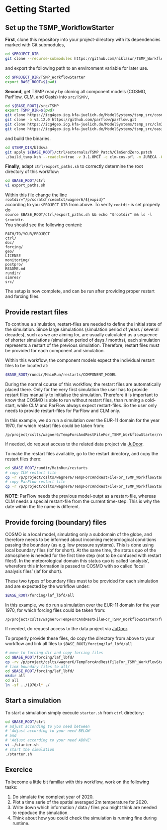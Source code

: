 # Getting Started 

## Set up the TSMP_WorkflowStarter

**First**, clone this repository into your project-directory with its 
dependencies marked with Git submodules, 

``` bash
cd $PROJECT_DIR
git clone --recurse-submodules https://github.com/niklaswr/TSMP_WorkflowStarter.git
```

and export the following path to an environment variable for later use.

``` bash
cd $PROJECT_DIR/TSMP_WorkflowStarter
export BASE_ROOT=$(pwd)
```

**Second**, get TSMP ready by cloning all component models (COSMO, ParFlow, 
CLM, and Oasis) into `src/TSMP/`, 

``` bash
cd ${BASE_ROOT}/src/TSMP
export TSMP_DIR=$(pwd)
git clone https://icg4geo.icg.kfa-juelich.de/ModelSystems/tsmp_src/cosmo5.01_fresh.git  cosmo5_1
git clone -b v3.12.0 https://github.com/parflow/parflow.git                             parflow
git clone https://icg4geo.icg.kfa-juelich.de/ModelSystems/tsmp_src/clm3.5_fresh.git     clm3_5
git clone https://icg4geo.icg.kfa-juelich.de/ModelSystems/tsmp_src/oasis3-mct.git       oasis3-mct
```

and build the binaries.

``` bash
cd $TSMP_DIR/bldsva
git apply ${BASE_ROOT}/ctrl/externals/TSMP_Patch/ClmSendZero.patch
./build_tsmp.ksh --readclm=true -v 3.1.0MCT -c clm-cos-pfl -m JURECA -O Intel
```

**Finally**, adapt `ctrl/export_paths.sh` to correctly determine the root 
directory of this workflow:

``` bash
cd $BASE_ROOT/ctrl
vi export_paths.sh
```

Within this file change the line   
`rootdir="/p/scratch/cesmtst/wagner6/${expid}"`   
according to you `$PROJECT_DIR` from above. To verify `rootdir` is set properly 
do   
`source $BASE_ROOT/ctrl/export_paths.sh && echo "$rootdir" && ls -l $rootdir`.    
You should see the following content:

```
PATH/TO/YOUR/PROJECT
ctrl/
doc/
forcing/
geo/
LICENSE
monitoring/
postpro/
README.md
rundir/
simres/
src/
```

The setup is now complete, and can be run after providing proper restart and 
forcing files. 

## Provide restart files

To continue a simulation, restart-files are needed to define the initial 
state of the simulation. Since large simulations (simulation period of years / 
several decades), such as we are aiming for, are usually calculated as a 
sequence of shorter simulations (simulation period of days / months), each 
simulation represents a restart of the previous simulation. Therefore, restart 
files must be provided for each component and simulation.

Within this workflow, the component models expect the individual restart files 
to be located at:

```bash
$BASE_ROOT/rundir/MainRun/restarts/COMPONENT_MODEL
``` 

During the normal course of this workflow, the restart files are automatically 
placed there. Only for the very first simulation the user has to provide 
restart files manually to initialise the simulation. Therefore it is important 
to know that COSMO is able to run without restart files, than running a 
cold-start, while CLM and ParFlow always expect restart-files. So the user 
only needs to provide restart-files for ParFlow and CLM only.

In this example, we do run a simulation over the EUR-11 domain for the year 
1970, for which restart files could be taken from:

```
/p/project/cslts/wagner6/TempForcAndRestFileFor_TSMP_WorkflowStarter/restarts
``` 

If needed, do request access to the related data project via [JuDoor](https://judoor.fz-juelich.de/login).

To make the restart files available, go to the restart directory, and copy the 
restart files there:

``` bash
cd $BASE_ROOT/rundir/MainRun/restarts
# copy CLM restart file
cp -r /p/project/cslts/wagner6/TempForcAndRestFileFor_TSMP_WorkflowStarter/restarts/clm ./
# copy ParFlow restart file
cp -r /p/project/cslts/wagner6/TempForcAndRestFileFor_TSMP_WorkflowStarter/restarts/parflow ./
```
**NOTE**: 
ParFlow needs the previous model-outpt as a restart-file, whereas CLM needs a 
special restart-file from the current time-step. This is why the date within 
the file name is different.

## Provide forcing (boundary) files

COSMO is a local model, simulating only a subdomain of the globe, and therefore 
needs to be informed about incoming meteorological conditions passing the 
boundary (as e.g. low pressure systems). This is done using local boundary 
files (lbf for short). At the same time, the status quo of the atmosphere is 
needed for the first time step (not to be confused with restart files!). In 
the meteorological domain this status quo is called ‘analysis’, wherefore this 
information is passed to COSMO with so called ‘local analysis files’  (laf for 
short).

These two types of boundary files must to be provided for each simulation and 
are expected by the workflow under:

``` bash 
$BASE_ROOT/forcing/laf_lbfd/all
```

In this example, we do run a simulation over the EUR-11 domain for the year 
1970, for which forcing files could be taken from:

```
/p/project/cslts/wagner6/TempForcAndRestFileFor_TSMP_WorkflowStarter/forcing/laf_lbfd/1970
``` 

If needed, do request access to the data project via [JuDoor](https://judoor.fz-juelich.de/login).

To properly provide these files, do copy the directory from above to your 
workflow and link all files to `$BASE_ROOT/forcing/laf_lbfd/all`
``` bash
# move to forcing dir and copy forcing files
cd $BASE_ROOT/forcing/laf_lbfd/
cp -rv /p/project/cslts/wagner6/TempForcAndRestFileFor_TSMP_WorkflowStarter/forcing/laf_lbfd/1970 ./
# link boundary files to all/
cd $BASE_ROOT/forcing/laf_lbfd/
mkdir all
cd all
ln -sf ../1970/l* ./
```

## Start a simulation

To start a simulation simply execute `starter.sh` from `ctrl` directory:

``` bash
cd $BASE_ROOT/ctrl
# adjust according to you need between 
# 'Adjust according to your need BELOW'
# and
# 'Adjust according to your need ABOVE'
vi ./starter.sh 
# start the simulation
./starter.sh 
```

## Exercice
To become a little bit famillar with this workflow, work on the following tasks:

1) Do simulate the compleat year of 2020.
2) Plot a time serie of the spatial averaged 2m temperature for 2020.
3) Write down which information / data / files you might think are needed to 
   repoduce the simulation.
4) Think about how you could check the simulation is running fine during 
   runtime.

